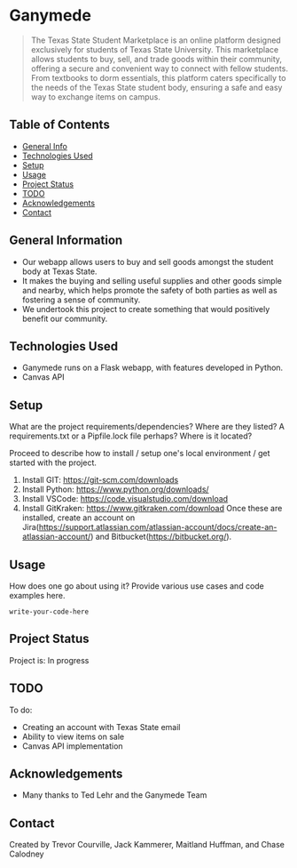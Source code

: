 # Ganymede
> The Texas State Student Marketplace is an online platform designed exclusively for students of Texas State University. This marketplace allows students to buy, sell, and trade goods within their community, offering a secure and convenient way to connect with fellow students. From textbooks to dorm essentials, this platform caters specifically to the needs of the Texas State student body, ensuring a safe and easy way to exchange items on campus.


## Table of Contents
* [General Info](#general-information)
* [Technologies Used](#technologies-used)
* [Setup](#setup)
* [Usage](#usage)
* [Project Status](#project-status)
* [TODO](#TODO)
* [Acknowledgements](#acknowledgements)
* [Contact](#contact)
<!-- * [License](#license) -->


## General Information
- Our webapp allows users to buy and sell goods amongst the student body at Texas State.
- It makes the buying and selling useful supplies and other goods simple and nearby, which helps promote the safety of both parties as well as fostering a sense of community.
- We undertook this project to create something that would positively benefit our community.
<!-- You don't have to answer all the questions - just the ones relevant to your project. -->


## Technologies Used
- Ganymede runs on a Flask webapp, with features developed in Python.
- Canvas API


## Setup
What are the project requirements/dependencies? Where are they listed? A requirements.txt or a Pipfile.lock file perhaps? Where is it located?

Proceed to describe how to install / setup one's local environment / get started with the project.
1. Install GIT: https://git-scm.com/downloads
2. Install Python: https://www.python.org/downloads/
3. Install VSCode: https://code.visualstudio.com/download
4. Install GitKraken: https://www.gitkraken.com/download
Once these are installed, create an account on Jira(https://support.atlassian.com/atlassian-account/docs/create-an-atlassian-account/) and Bitbucket(https://bitbucket.org/).



## Usage
How does one go about using it?
Provide various use cases and code examples here.

`write-your-code-here`


## Project Status
Project is: In progress


## TODO
To do:
- Creating an account with Texas State email
- Ability to view items on sale
- Canvas API implementation


## Acknowledgements
- Many thanks to Ted Lehr and the Ganymede Team


## Contact
Created by Trevor Courville, Jack Kammerer, Maitland Huffman, and Chase Calodney


<!-- Optional -->
<!-- ## License -->
<!-- This project is open source and available under the [... License](). -->

<!-- You don't have to include all sections - just the one's relevant to your project -->
